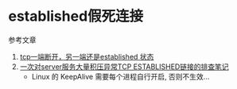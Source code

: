 # established假死连接

参考文章

1. [tcp一端断开，另一端还是established 状态](https://blog.csdn.net/zgb40302/article/details/110818618)
2. [一次对server服务大量积压异常TCP ESTABLISHED链接的排查笔记](https://segmentfault.com/a/1190000018666124)
    - Linux 的 KeepAlive 需要每个进程自行开启, 否则不生效...
